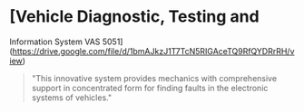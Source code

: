 # [Vehicle Diagnostic, Testing and
Information System VAS 5051](https://drive.google.com/file/d/1bmAJkzJ1T7TcN5RIGAceTQ9RfQYDRrRH/view)
>"This innovative system provides mechanics with comprehensive support in concentrated form for finding faults in the electronic systems of vehicles."
